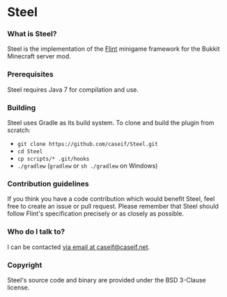# Steel

### What is Steel?

Steel is the implementation of the [Flint](https://github.com/caseif/Flint) minigame framework for the Bukkit Minecraft
server mod.

### Prerequisites

Steel requires Java 7 for compilation and use.

### Building

Steel uses Gradle as its build system. To clone and build the plugin from scratch:

- `git clone https://github.com/caseif/Steel.git`
- `cd Steel`
- `cp scripts/* .git/hooks`
- `./gradlew` (`gradlew` or `sh ./gradlew` on Windows)

### Contribution guidelines ###

If you think you have a code contribution which would benefit Steel, feel free to create an issue or pull request.
Please remember that Steel should follow Flint's specification precisely or as closely as possible.

### Who do I talk to? ###

I can be contacted [via email at caseif@caseif.net](mailto:caseif@caseif.net).

### Copyright ###

Steel's source code and binary are provided under the BSD 3-Clause license.
